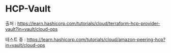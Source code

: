 # HCP-Vault
출처 : 
https://learn.hashicorp.com/tutorials/cloud/terraform-hcp-provider-vault?in=vault/cloud-ops

테스트 중 : 
https://learn.hashicorp.com/tutorials/cloud/amazon-peering-hcp?in=vault/cloud-ops
